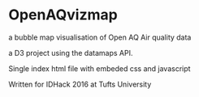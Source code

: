 # OpenAQvizmap
a bubble map visualisation of Open AQ Air quality data

a D3 project using the datamaps API.

Single index html file with embeded css and javascript

Written for IDHack 2016 at Tufts University
